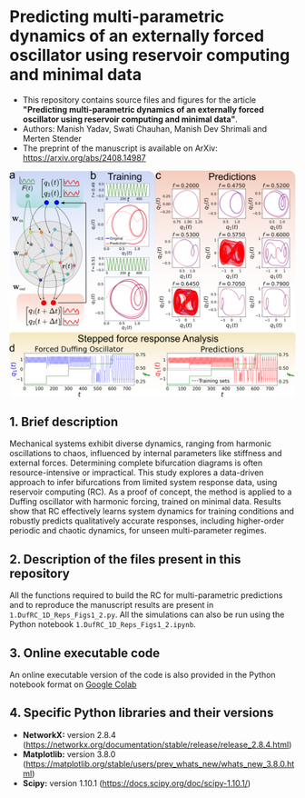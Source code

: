 # Predicting multi-parametric dynamics of an externally forced oscillator using reservoir computing and minimal data


- This repository contains source files and figures for the article **"Predicting multi-parametric dynamics of an externally forced oscillator using reservoir computing and minimal data"**. 
- Authors: Manish Yadav, Swati Chauhan, Manish Dev Shrimali and Merten Stender
- The preprint of the manuscript is available on ArXiv: https://arxiv.org/abs/2408.14987

<p align="center">
<img src="https://github.com/maneesh51/RC_Bif_Prediction/blob/main/Figures/Fig1.png">
</p>


## 1. Brief description
Mechanical systems exhibit diverse dynamics, ranging from harmonic oscillations to chaos, influenced by internal parameters like stiffness and external forces. Determining complete bifurcation diagrams is often resource-intensive or impractical. This study explores a data-driven approach to infer bifurcations from limited system response data, using reservoir computing (RC). As a proof of concept, the method is applied to a Duffing oscillator with harmonic forcing, trained on minimal data. Results show that RC effectively learns system dynamics for training conditions and robustly predicts qualitatively accurate responses, including higher-order periodic and chaotic dynamics, for unseen multi-parameter regimes.

## 2. Description of the files present in this repository
All the functions required to build the RC for multi-parametric predictions and to reproduce the manuscript results are present in `1.DufRC_1D_Reps_Figs1_2.py`. All the simulations can also be run using the Python notebook `1.DufRC_1D_Reps_Figs1_2.ipynb`.

## 3. Online executable code
An online executable version of the code is also provided in the Python notebook format on [Google Colab](https://colab.research.google.com/drive/10z6Bs2C83DwtnomQdFChYKzzjCUIL0xi?usp=sharing)

## 4. Specific Python libraries and their versions
- **NetworkX:** version 2.8.4 (https://networkx.org/documentation/stable/release/release_2.8.4.html)
- **Matplotlib:** version 3.8.0 (https://matplotlib.org/stable/users/prev_whats_new/whats_new_3.8.0.html)
- **Scipy:** version 1.10.1 (https://docs.scipy.org/doc/scipy-1.10.1/)
